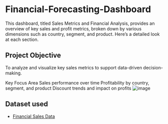 # Financial-Forecasting-Dashboard
This dashboard, titled Sales Metrics and Financial Analysis, provides an overview of key sales and profit metrics, broken down by various dimensions such as country, segment, and product. Here’s a detailed look at each section.

## Project Objective
To analyze and visualize key sales metrics to support data-driven decision-making. 

Key Focus Area
Sales performance over time
Profitability by country, segment, and product
Discount trends and impact on profits
![image](https://github.com/user-attachments/assets/ffa4d901-9869-4905-a692-a50d3ccccdf2)


## Dataset used
- <a href="https://github.com/sahna786/Financial-Forecasting-Dashboard/blob/main/Financial%20Sample%20(2).xlsx">Financial Sales Data </a>
